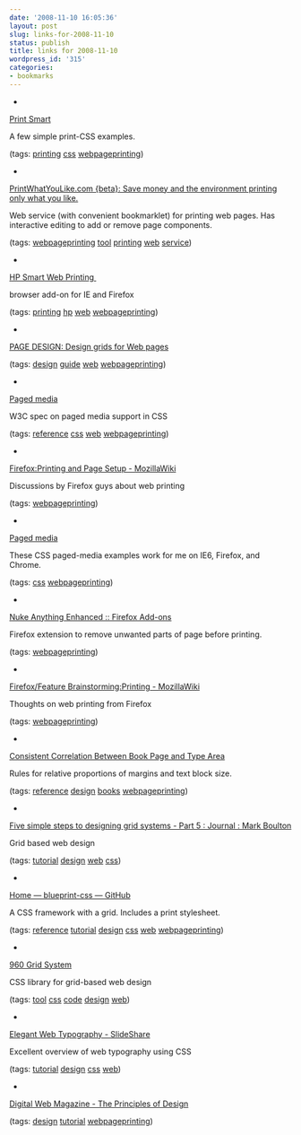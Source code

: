 ```yaml
---
date: '2008-11-10 16:05:36'
layout: post
slug: links-for-2008-11-10
status: publish
title: links for 2008-11-10
wordpress_id: '315'
categories:
- bookmarks
---
```


  * 
                

[Print Smart](http://www.hunlock.com/blogs/Print_Smart)


                

A few simple print-CSS examples.


                

(tags: [printing](http://delicious.com/eob/printing) [css](http://delicious.com/eob/css) [webpageprinting](http://delicious.com/eob/webpageprinting))


            
  * 
                

[PrintWhatYouLike.com {beta}: Save money and the environment printing only what you like.](http://www.printwhatyoulike.com/)


                

Web service (with convenient  bookmarklet) for printing web pages.  Has interactive editing to add or remove page components.


                

(tags: [webpageprinting](http://delicious.com/eob/webpageprinting) [tool](http://delicious.com/eob/tool) [printing](http://delicious.com/eob/printing) [web](http://delicious.com/eob/web) [service](http://delicious.com/eob/service))


            
  * 
                

[HP Smart Web Printing ](http://h10025.www1.hp.com/ewfrf/wc/softwareDownloadIndex?os=228&softwareitem=dj-56929-4&lc=en&dlc=en&cc=us&product=3551212)


                

browser add-on for IE and Firefox


                

(tags: [printing](http://delicious.com/eob/printing) [hp](http://delicious.com/eob/hp) [web](http://delicious.com/eob/web) [webpageprinting](http://delicious.com/eob/webpageprinting))


            
  * 
                

[PAGE DESIGN: Design grids for Web pages](http://www.webstyleguide.com/page/grids.html)


                
                

(tags: [design](http://delicious.com/eob/design) [guide](http://delicious.com/eob/guide) [web](http://delicious.com/eob/web) [webpageprinting](http://delicious.com/eob/webpageprinting))


            
  * 
                

[Paged media](http://www.w3.org/TR/CSS2/page.html)


                

W3C spec on paged media support in CSS


                

(tags: [reference](http://delicious.com/eob/reference) [css](http://delicious.com/eob/css) [web](http://delicious.com/eob/web) [webpageprinting](http://delicious.com/eob/webpageprinting))


            
  * 
                

[Firefox:Printing and Page Setup - MozillaWiki](https://wiki.mozilla.org/Firefox:Printing_and_Page_Setup)


                

Discussions by Firefox guys about web printing


                

(tags: [webpageprinting](http://delicious.com/eob/webpageprinting))


            
  * 
                

[Paged media](http://www.webmasterworld.com/forum83/556.htm)


                

These CSS paged-media examples work for me on IE6, Firefox, and Chrome.


                

(tags: [css](http://delicious.com/eob/css) [webpageprinting](http://delicious.com/eob/webpageprinting))


            
  * 
                

[Nuke Anything Enhanced :: Firefox Add-ons](https://addons.mozilla.org/en-US/firefox/addon/951)


                

Firefox extension to remove unwanted parts of page before printing.


                

(tags: [webpageprinting](http://delicious.com/eob/webpageprinting))


            
  * 
                

[Firefox/Feature Brainstorming:Printing - MozillaWiki](https://wiki.mozilla.org/Firefox/Feature_Brainstorming:Printing)


                

Thoughts on web printing from Firefox


                

(tags: [webpageprinting](http://delicious.com/eob/webpageprinting))


            
  * 
                

[Consistent Correlation Between Book Page and Type Area](http://learning.north.londonmet.ac.uk/epoc/tschichd.htm)


                

Rules for relative proportions of margins and text block size.


                

(tags: [reference](http://delicious.com/eob/reference) [design](http://delicious.com/eob/design) [books](http://delicious.com/eob/books) [webpageprinting](http://delicious.com/eob/webpageprinting))


            
  * 
                

[Five simple steps to designing grid systems - Part 5 : Journal : Mark Boulton](http://www.markboulton.co.uk/journal/comments/five_simple_steps_to_designing_grid_systems_part_5/)


                

Grid based web design


                

(tags: [tutorial](http://delicious.com/eob/tutorial) [design](http://delicious.com/eob/design) [web](http://delicious.com/eob/web) [css](http://delicious.com/eob/css))


            
  * 
                

[Home — blueprint-css — GitHub](http://github.com/joshuaclayton/blueprint-css/wikis/home)


                

A CSS framework with a grid.  Includes a print stylesheet.


                

(tags: [reference](http://delicious.com/eob/reference) [tutorial](http://delicious.com/eob/tutorial) [design](http://delicious.com/eob/design) [css](http://delicious.com/eob/css) [web](http://delicious.com/eob/web) [webpageprinting](http://delicious.com/eob/webpageprinting))


            
  * 
                

[960 Grid System](http://960.gs/)


                

CSS library for grid-based web design


                

(tags: [tool](http://delicious.com/eob/tool) [css](http://delicious.com/eob/css) [code](http://delicious.com/eob/code) [design](http://delicious.com/eob/design) [web](http://delicious.com/eob/web))


            
  * 
                

[Elegant Web Typography - SlideShare](http://www.slideshare.net/jeff_croft/elegant-web-typography-presentation)


                

Excellent overview of web typography using CSS


                

(tags: [tutorial](http://delicious.com/eob/tutorial) [design](http://delicious.com/eob/design) [css](http://delicious.com/eob/css) [web](http://delicious.com/eob/web))


            
  * 
                

[Digital Web Magazine	 - The Principles of Design](http://www.digital-web.com/articles/principles_of_design/)


                
                

(tags: [design](http://delicious.com/eob/design) [tutorial](http://delicious.com/eob/tutorial) [webpageprinting](http://delicious.com/eob/webpageprinting))


            
